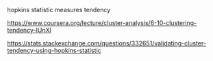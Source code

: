 
hopkins statistic measures tendency

https://www.coursera.org/lecture/cluster-analysis/6-10-clustering-tendency-IUnXl

https://stats.stackexchange.com/questions/332651/validating-cluster-tendency-using-hopkins-statistic

